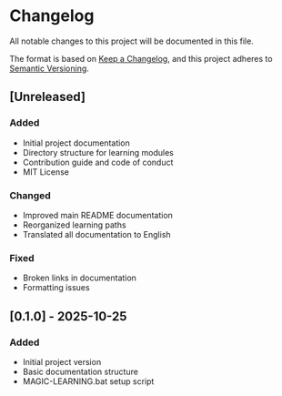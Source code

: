 # Changelog

All notable changes to this project will be documented in this file.

The format is based on [Keep a Changelog](https://keepachangelog.com/en/1.0.0/),
and this project adheres to [Semantic Versioning](https://semver.org/spec/v2.0.0.html).

## [Unreleased]

### Added
- Initial project documentation
- Directory structure for learning modules
- Contribution guide and code of conduct
- MIT License

### Changed
- Improved main README documentation
- Reorganized learning paths
- Translated all documentation to English

### Fixed
- Broken links in documentation
- Formatting issues

## [0.1.0] - 2025-10-25
### Added
- Initial project version
- Basic documentation structure
- MAGIC-LEARNING.bat setup script
